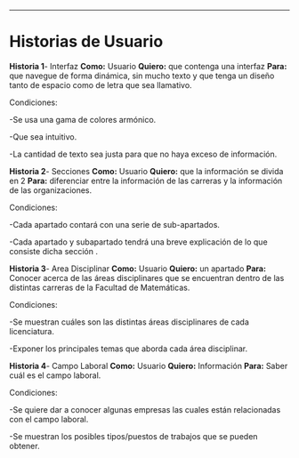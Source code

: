 ***
# Historias de Usuario

**Historia 1**- Interfaz **Como:** Usuario **Quiero:** que contenga una interfaz **Para:** que navegue de forma dinámica, sin mucho texto y que tenga un diseño tanto de espacio como de letra que sea llamativo.

  Condiciones:
  
  -Se usa una gama de colores armónico.
  
  -Que sea intuitivo.
  
  -La cantidad de texto sea justa para que no haya exceso de información.
  
 **Historia 2**- Secciones **Como:** Usuario **Quiero:** que la información se divida en 2 **Para:** diferenciar entre la información de las carreras y la información de las organizaciones.
  
  Condiciones:
  
  -Cada apartado contará con una serie de sub-apartados.
  
  -Cada apartado y subapartado tendrá una breve explicación de lo que consiste dicha sección .
  
**Historia 3**- Area Disciplinar **Como:** Usuario **Quiero:** un apartado **Para:** Conocer acerca de las áreas disciplinares que se encuentran dentro de las distintas carreras de la Facultad de Matemáticas.

  Condiciones:
  
  -Se muestran cuáles son las distintas áreas disciplinares de cada licenciatura.
  
  -Exponer los principales temas que aborda cada área disciplinar.
  
**Historia 4**- Campo Laboral **Como:** Usuario **Quiero:** Información **Para:** Saber cuál es el campo laboral.

  Condiciones:
  
  -Se quiere dar a conocer algunas empresas las cuales están relacionadas con el campo laboral.
  
  -Se muestran los posibles tipos/puestos de trabajos que se pueden obtener.
